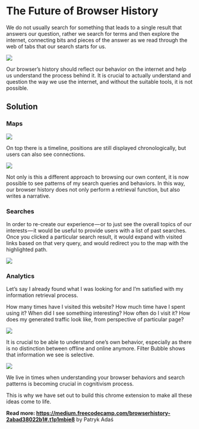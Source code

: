 # The Future of Browser History

We do not usually search for something that leads to a single result that answers our question, 
rather we search for terms and then explore the internet, connecting bits and pieces of the answer 
as we read through the web of tabs that our search starts for us.

![](https://cdn-images-1.medium.com/max/800/1*NhgX_dpKlbEsDB8M9A13nQ.png)

Our browser’s history should reflect our behavior on the internet and help us understand the process behind it. It is crucial to actually understand and question the way we use the internet, and without the suitable tools, it is not possible.

## Solution
### Maps
![](https://cdn-images-1.medium.com/max/1200/1*osSaXFJiSJifjhKXo-6X1w.png)

On top there is a timeline, positions are still displayed chronologically, but users can also see connections.

![](https://cdn-images-1.medium.com/max/1200/1*1Uj08cbKV8Dwqoo1GNm5tg.gif)

Not only is this a different approach to browsing our own content, it is now possible to see patterns of my search queries and behaviors. In this way, our browser history does not only perform a retrieval function, but also writes a narrative.

### Searches

In order to re-create our experience — or to just see the overall topics of our interests — it would be useful to provide users with a list of past searches. Once you clicked a particular search result, it would expand with visited links based on that very query, and would redirect you to the map with the highlighted path.

![](https://cdn-images-1.medium.com/max/1200/1*pjWiF_6l3OYfi4tga0k0bQ.gif)

### Analytics

Let’s say I already found what I was looking for and I’m satisfied with my information retrieval process.

How many times have I visited this website? How much time have I spent using it? When did I see something interesting? How often do I visit it? How does my generated traffic look like, from perspective of particular page?

![](https://cdn-images-1.medium.com/max/1200/1*8Hv4FRFTaRxA-QWHn2GMeA.png)

It is crucial to be able to understand one’s own behavior, especially as there is no distinction between offline and online anymore. Filter Bubble shows that information we see is selective.

![](https://cdn-images-1.medium.com/max/1200/1*JWNh_v_kncFY_uKErFA-NQ.png)

We live in times when understanding your browser behaviors and search patterns is becoming crucial in cognitivism process.

This is why we have set out to build this chrome extension to make all these ideas come to life.

**Read more: https://medium.freecodecamp.com/browserhistory-2abad38022b1#.t1p1mbie8** by Patryk Adaś
